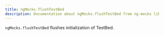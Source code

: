 ```yaml
---
title: ngMocks.flushTestBed
description: Documentation about ngMocks.flushTestBed from ng-mocks library
---
```


`ngMocks.flushTestBed` flushes initialization of TestBed.
